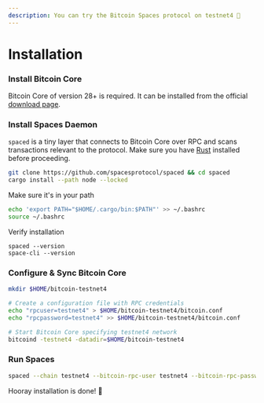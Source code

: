 ```yaml
---
description: You can try the Bitcoin Spaces protocol on testnet4 🎉
---
```


# Installation

### Install Bitcoin Core
Bitcoin Core of version 28+ is required. It can be installed from the official [download page](https://bitcoincore.org/en/download/).

### Install Spaces Daemon

`spaced` is a tiny layer that connects to Bitcoin Core over RPC and scans transactions relevant to the protocol. Make sure you have [Rust](https://www.rust-lang.org/tools/install) installed before proceeding.

```sh
git clone https://github.com/spacesprotocol/spaced && cd spaced
cargo install --path node --locked
```

Make sure it's in your path

```sh
echo 'export PATH="$HOME/.cargo/bin:$PATH"' >> ~/.bashrc
source ~/.bashrc
```

Verify installation

```
spaced --version
space-cli --version
```

### Configure & Sync Bitcoin Core

```sh
mkdir $HOME/bitcoin-testnet4

# Create a configuration file with RPC credentials
echo "rpcuser=testnet4" > $HOME/bitcoin-testnet4/bitcoin.conf
echo "rpcpassword=testnet4" >> $HOME/bitcoin-testnet4/bitcoin.conf

# Start Bitcoin Core specifying testnet4 network
bitcoind -testnet4 -datadir=$HOME/bitcoin-testnet4
```

### Run Spaces

```sh
spaced --chain testnet4 --bitcoin-rpc-user testnet4 --bitcoin-rpc-password testnet4
```

Hooray installation is done! 🎉
